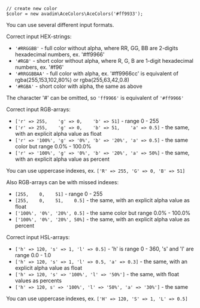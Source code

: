 ```
// create new color
$color = new avadim\AceColors\AceColors('#ff9933');
```
You can use several different input formats.

Correct input HEX-strings:
* `'#RRGGBB'`   - full color without alpha, where RR, GG, BB are 2-digits hexadecimal numbers, ex. '#ff9966'
* `'#RGB'`      - short color without alpha, where R, G, B are 1-digit hexadecimal numbers, ex. '#f96'
* `'#RRGGBBAA'` - full color with alpha, ex. '#ff9966cc' is equivalent of rgba(255,153,102,80%) or rgba(255,63,42,0.8)
* `'#RGBA'`     - short color with alpha, the same as above

The character '#' can be omitted, so `'ff9966'` is equivalent of `'#ff9966'`

Correct input RGB-arrays:
* `['r' => 255,    'g' => 0,    'b' => 51]`                - range 0 - 255
* `['r' => 255,    'g' => 0,    'b' => 51,    'a' => 0.5]` - the same, with an explicit alpha value as float
* `['r' => '100%', 'g' => '0%', 'b' => '20%', 'a' => 0.5]` - the same color but range 0.0% - 100.0%
* `['r' => '100%', 'g' => '0%', 'b' => '20%', 'a' => 50%]` - the same, with an explicit alpha value as percent

You can use uppercase indexes, ex. `['R' => 255, 'G' => 0, 'B' => 51]`

Also RGB-arrays can be with missed indexes:
* `[255,    0,    51]`         - range 0 - 255
* `[255,    0,    51,    0.5]` - the same, with an explicit alpha value as float
* `['100%', '0%', '20%', 0.5]` - the same color but range 0.0% - 100.0%
* `['100%', '0%', '20%', 50%]` - the same, with an explicit alpha value as percent

Correct input HSL-arrays:
* `['h' => 120, 's' => 1, 'l' => 0.5]`                     - 'h' is range 0 - 360, 's' and 'l' are range 0.0 - 1.0
* `['h' => 120, 's' => 1, 'l' => 0.5, 'a' => 0.3]`         - the same, with an explicit alpha value as float
* `['h' => 120, 's' => '100%', 'l' => '50%']`              - the same, with float values as percents
* `['h' => 120, s' => '100%', 'l' => '50%', 'a' => '30%']` - the same

You can use uppercase indexes, ex. `['H' => 120, 'S' => 1, 'L' => 0.5]`